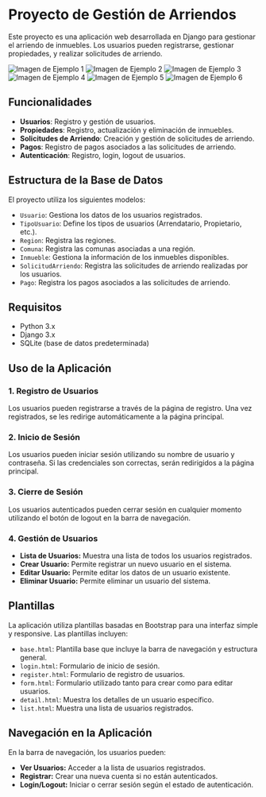 # Proyecto de Gestión de Arriendos

Este proyecto es una aplicación web desarrollada en Django para gestionar el arriendo de inmuebles. Los usuarios pueden registrarse, gestionar propiedades, y realizar solicitudes de arriendo.

![Imagen de Ejemplo 1](imgs/1.png)
![Imagen de Ejemplo 2](imgs/2.png)
![Imagen de Ejemplo 3](imgs/3.png)
![Imagen de Ejemplo 4](imgs/4.png)
![Imagen de Ejemplo 5](imgs/5.png)
![Imagen de Ejemplo 6](imgs/6.png)

## Funcionalidades

- **Usuarios**: Registro y gestión de usuarios.
- **Propiedades**: Registro, actualización y eliminación de inmuebles.
- **Solicitudes de Arriendo**: Creación y gestión de solicitudes de arriendo.
- **Pagos**: Registro de pagos asociados a las solicitudes de arriendo.
- **Autenticación**: Registro, login, logout de usuarios.

## Estructura de la Base de Datos

El proyecto utiliza los siguientes modelos:

- `Usuario`: Gestiona los datos de los usuarios registrados.
- `TipoUsuario`: Define los tipos de usuarios (Arrendatario, Propietario, etc.).
- `Region`: Registra las regiones.
- `Comuna`: Registra las comunas asociadas a una región.
- `Inmueble`: Gestiona la información de los inmuebles disponibles.
- `SolicitudArriendo`: Registra las solicitudes de arriendo realizadas por los usuarios.
- `Pago`: Registra los pagos asociados a las solicitudes de arriendo.

## Requisitos

- Python 3.x
- Django 3.x
- SQLite (base de datos predeterminada)


## Uso de la Aplicación

### 1. Registro de Usuarios

Los usuarios pueden registrarse a través de la página de registro. Una vez registrados, se les redirige automáticamente a la página principal.

### 2. Inicio de Sesión

Los usuarios pueden iniciar sesión utilizando su nombre de usuario y contraseña. Si las credenciales son correctas, serán redirigidos a la página principal.

### 3. Cierre de Sesión

Los usuarios autenticados pueden cerrar sesión en cualquier momento utilizando el botón de logout en la barra de navegación.

### 4. Gestión de Usuarios

- **Lista de Usuarios:** Muestra una lista de todos los usuarios registrados.
- **Crear Usuario:** Permite registrar un nuevo usuario en el sistema.
- **Editar Usuario:** Permite editar los datos de un usuario existente.
- **Eliminar Usuario:** Permite eliminar un usuario del sistema.

## Plantillas

La aplicación utiliza plantillas basadas en Bootstrap para una interfaz simple y responsive. Las plantillas incluyen:

- `base.html`: Plantilla base que incluye la barra de navegación y estructura general.
- `login.html`: Formulario de inicio de sesión.
- `register.html`: Formulario de registro de usuarios.
- `form.html`: Formulario utilizado tanto para crear como para editar usuarios.
- `detail.html`: Muestra los detalles de un usuario específico.
- `list.html`: Muestra una lista de usuarios registrados.

## Navegación en la Aplicación

En la barra de navegación, los usuarios pueden:

- **Ver Usuarios:** Acceder a la lista de usuarios registrados.
- **Registrar:** Crear una nueva cuenta si no están autenticados.
- **Login/Logout:** Iniciar o cerrar sesión según el estado de autenticación.